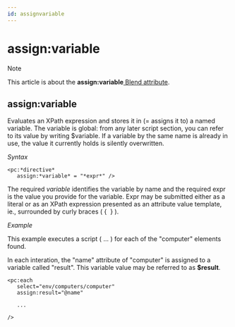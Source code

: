 ```yaml
---
id: assignvariable
---
```


# assign:variable



> [!NOTE]
> This article is about the **assign:variable**[ Blend attribute](/docs/Repositories/Blend%20attributes).

## **assign:variable**

Evaluates an XPath expression and stores it in (= assigns it to) a named variable. The variable is global: from any later script section, you can refer to its value by writing $variable. If a variable by the same name is already in use, the value it currently holds is silently overwritten.

*Syntax*

```
<pc:*directive*
   assign:*variable* = "*expr*" />
```

The required *variable* identifies the variable by name and the required expr is the value you provide for the variable. Expr may be submitted either as a literal or as an XPath expression presented as an attribute value template, ie., surrounded by curly braces ( {  } ).

*Example*

This example executes a script ( ... ) for each of the "computer" elements found.

In each interation, the "name" attribute of "computer" is assigned to a variable called "result". This variable value may be referred to as **$result**.

```language-xml
<pc:each
   select="env/computers/computer"
   assign:result="@name"

   ...

/>
```

 